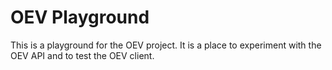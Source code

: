 # OEV Playground

This is a playground for the OEV project. It is a place to experiment with the OEV API and to test the OEV client.
